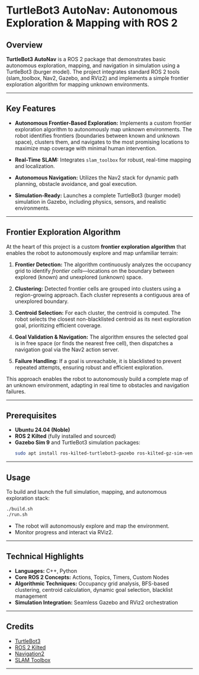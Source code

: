 # TurtleBot3 AutoNav: Autonomous Exploration & Mapping with ROS 2

## Overview

**TurtleBot3 AutoNav** is a ROS 2 package that demonstrates basic autonomous exploration, mapping, and navigation in simulation using a TurtleBot3 (burger model). The project integrates standard ROS 2 tools (slam_toolbox, Nav2, Gazebo, and RViz2) and implements a simple frontier exploration algorithm for mapping unknown environments.

---

## Key Features

- **Autonomous Frontier-Based Exploration:**
  Implements a custom frontier exploration algorithm to autonomously map unknown environments. The robot identifies frontiers (boundaries between known and unknown space), clusters them, and navigates to the most promising locations to maximize map coverage with minimal human intervention.

- **Real-Time SLAM:**
  Integrates `slam_toolbox` for robust, real-time mapping and localization.

- **Autonomous Navigation:**
  Utilizes the Nav2 stack for dynamic path planning, obstacle avoidance, and goal execution.

- **Simulation-Ready:**
  Launches a complete TurtleBot3 (burger model) simulation in Gazebo, including physics, sensors, and realistic environments.
---

## Frontier Exploration Algorithm

At the heart of this project is a custom **frontier exploration algorithm** that enables the robot to autonomously explore and map unfamiliar terrain:

1. **Frontier Detection:**
   The algorithm continuously analyzes the occupancy grid to identify *frontier cells*—locations on the boundary between explored (known) and unexplored (unknown) space.

2. **Clustering:**
   Detected frontier cells are grouped into clusters using a region-growing approach. Each cluster represents a contiguous area of unexplored boundary.

3. **Centroid Selection:**
   For each cluster, the centroid is computed. The robot selects the closest non-blacklisted centroid as its next exploration goal, prioritizing efficient coverage.

4. **Goal Validation & Navigation:**
   The algorithm ensures the selected goal is in free space (or finds the nearest free cell), then dispatches a navigation goal via the Nav2 action server.

5. **Failure Handling:**
   If a goal is unreachable, it is blacklisted to prevent repeated attempts, ensuring robust and efficient exploration.

This approach enables the robot to autonomously build a complete map of an unknown environment, adapting in real time to obstacles and navigation failures.

---

## Prerequisites

- **Ubuntu 24.04 (Noble)**
- **ROS 2 Kilted** (fully installed and sourced)
- **Gazebo Sim 9** and TurtleBot3 simulation packages:
  ```bash
  sudo apt install ros-kilted-turtlebot3-gazebo ros-kilted-gz-sim-vendor ros-kilted-ros-gz-sim
  ```
---

## Usage

To build and launch the full simulation, mapping, and autonomous exploration stack:

```bash
./build.sh
./run.sh
```

- The robot will autonomously explore and map the environment.
- Monitor progress and interact via RViz2.

---

## Technical Highlights

- **Languages:** C++, Python
- **Core ROS 2 Concepts:** Actions, Topics, Timers, Custom Nodes
- **Algorithmic Techniques:** Occupancy grid analysis, BFS-based clustering, centroid calculation, dynamic goal selection, blacklist management
- **Simulation Integration:** Seamless Gazebo and RViz2 orchestration

---

## Credits

- [TurtleBot3](https://emanual.robotis.com/docs/en/platform/turtlebot3/overview/)
- [ROS 2 Kilted](https://docs.ros.org/en/kilted/index.html)
- [Navigation2](https://navigation.ros.org/)
- [SLAM Toolbox](https://github.com/SteveMacenski/slam_toolbox)
---
